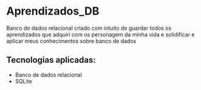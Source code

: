 # Aprendizados_DB
Banco de dados relacional criado com intuito de guardar todos os aprendizados que adquiri com os personagem da minha vida e solidificar e aplicar meus conhecimentos sobre banco de dados 


## Tecnologias aplicadas:

- Banco de dados relacional
- SQLite
